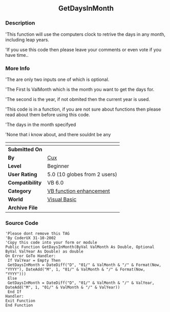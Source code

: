 ﻿<div align="center">

## GetDaysInMonth


</div>

### Description

'This function will use the computers clock to retrive the days in any month, including leap years.

'If you use this code then please leave your comments or even vote if you have time..
 
### More Info
 
'The are only two inputs one of which is optional.

'The First Is ValMonth which is the month you want to get the days for.

'The second is the year, if not obmited then the current year is used.

'This code is in a function, if you are not sure about functions then please read about them before using this code.

'The days in the month specifyed

'None that i know about, and there souldnt be any


<span>             |<span>
---                |---
**Submitted On**   |
**By**             |[Cux](https://github.com/Planet-Source-Code/PSCIndex/blob/master/ByAuthor/cux.md)
**Level**          |Beginner
**User Rating**    |5.0 (10 globes from 2 users)
**Compatibility**  |VB 6\.0
**Category**       |[VB function enhancement](https://github.com/Planet-Source-Code/PSCIndex/blob/master/ByCategory/vb-function-enhancement__1-25.md)
**World**          |[Visual Basic](https://github.com/Planet-Source-Code/PSCIndex/blob/master/ByWorld/visual-basic.md)
**Archive File**   |[](https://github.com/Planet-Source-Code/cux-getdaysinmonth__1-40285/archive/master.zip)





### Source Code

```
'Please dont remove this TAG
'By CoderUX 31-10-2002
'Copy this code into your form or module
Public Function GetDaysInMonth(ByVal ValMonth As Double, Optional ByVal ValYear As Double) as double
On Error GoTo Handler:
 If ValYear = Empty Then
 GetDaysInMonth = DateDiff("D", "01/" & ValMonth & "/" & Format(Now, "YYYY"), DateAdd("M", 1, "01/" & ValMonth & "/" & Format(Now, "YYYY")))
 Else
 GetDaysInMonth = DateDiff("D", "01/" & ValMonth & "/" & ValYear, DateAdd("M", 1, "01/" & ValMonth & "/" & ValYear))
 End If
Handler:
Exit Function
End Function
```

